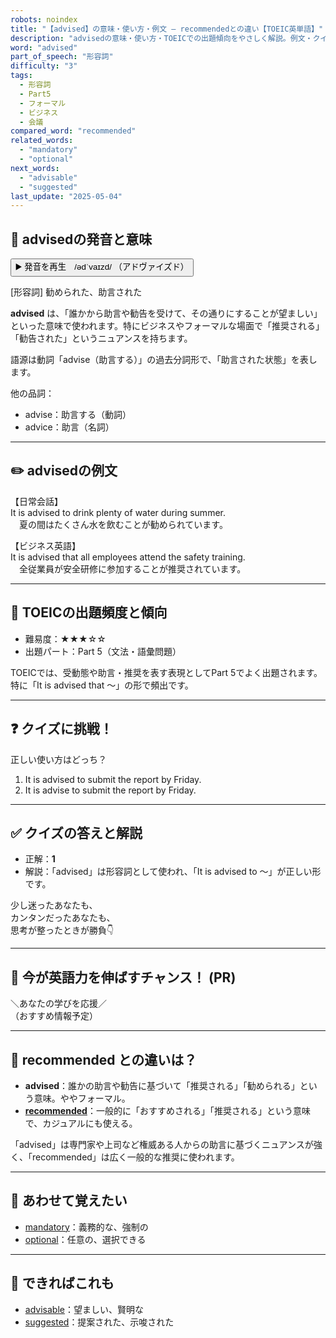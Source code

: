 ```yaml
---
robots: noindex
title: "【advised】の意味・使い方・例文 ― recommendedとの違い【TOEIC英単語】"
description: "advisedの意味・使い方・TOEICでの出題傾向をやさしく解説。例文・クイズ付きでrecommendedとの違いもわかりやすく学べます。"
word: "advised"
part_of_speech: "形容詞"
difficulty: "3"
tags:
  - 形容詞
  - Part5
  - フォーマル
  - ビジネス
  - 会議
compared_word: "recommended"
related_words:
  - "mandatory"
  - "optional"
next_words:
  - "advisable"
  - "suggested"
last_update: "2025-05-04"
---
```


## 🔰 advisedの発音と意味

<button class="play-audio" onclick="playTTS('advised')">
  <span class="play-audio-main">
    ▶️ 発音を再生　/ədˈvaɪzd/
  </span>
  <span class="play-audio-sub">
    （アドヴァイズド）
  </span>
</button>

[形容詞] 勧められた、助言された

**advised** は、「誰かから助言や勧告を受けて、その通りにすることが望ましい」といった意味で使われます。特にビジネスやフォーマルな場面で「推奨される」「勧告された」というニュアンスを持ちます。

語源は動詞「advise（助言する）」の過去分詞形で、「助言された状態」を表します。

他の品詞：  
- advise：助言する（動詞）
- advice：助言（名詞）

---

## ✏️ advisedの例文

【日常会話】  
It is advised to drink plenty of water during summer.  
　夏の間はたくさん水を飲むことが勧められています。

【ビジネス英語】  
It is advised that all employees attend the safety training.  
　全従業員が安全研修に参加することが推奨されています。

---

## 🎯 TOEICの出題頻度と傾向

- 難易度：★★★☆☆
- 出題パート：Part 5（文法・語彙問題）

TOEICでは、受動態や助言・推奨を表す表現としてPart 5でよく出題されます。特に「It is advised that ～」の形で頻出です。

---

## ❓ クイズに挑戦！

正しい使い方はどっち？

1. It is advised to submit the report by Friday.  
2. It is advise to submit the report by Friday.

---

## ✅ クイズの答えと解説

- 正解：**1**
- 解説：「advised」は形容詞として使われ、「It is advised to ～」が正しい形です。

少し迷ったあなたも、  
カンタンだったあなたも、  
思考が整ったときが勝負👇️

---

## 🚀 今が英語力を伸ばすチャンス！ (PR)

<div class="info-center">
＼あなたの学びを応援／<br>  
（おすすめ情報予定）
</div>

---

## 🤔  recommended との違いは？

- **advised**：誰かの助言や勧告に基づいて「推奨される」「勧められる」という意味。ややフォーマル。
- **[recommended](/word/recommended)**：一般的に「おすすめされる」「推奨される」という意味で、カジュアルにも使える。

「advised」は専門家や上司など権威ある人からの助言に基づくニュアンスが強く、「recommended」は広く一般的な推奨に使われます。

---

## 🧩 あわせて覚えたい

- [mandatory](/word/mandatory)：義務的な、強制の
- [optional](/word/optional)：任意の、選択できる

---

## 📖 できればこれも

- [advisable](/word/advisable)：望ましい、賢明な
- [suggested](/word/suggested)：提案された、示唆された

<!-- cvid: aid33_bid37 -->
